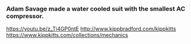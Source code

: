 ### Adam Savage made a water cooled suit with the smallest AC compressor.
https://youtu.be/z_Ti4GP0ntE
http://www.kippbradford.com/kippkitts
https://www.kippkitts.com/collections/mechanics
